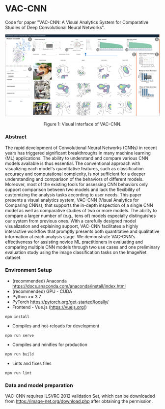 # VAC-CNN
Code for paper "VAC-CNN: A Visual Analytics System for Comparative Studies of Deep Convolutional Neural Networks".

<div align="center">
  <img src="https://github.com/xiweix/Visual-Analytics-for-Comparing-CNNs/blob/main/interface.png">
</div>
<p align="center">
  Figure 1: Visual Interface of VAC-CNN.
</p>

### Abstract
The rapid development of Convolutional Neural Networks (CNNs) in recent years has triggered significant breakthroughs in many machine learning (ML) applications. The ability to understand and compare various CNN models available is thus essential. The conventional approach with visualizing each model's quantitative features, such as classification accuracy and computational complexity, is not sufficient for a deeper understanding and comparison of the behaviors of different models. Moreover, most of the existing tools for assessing CNN behaviors only support comparison between two models and lack the flexibility of customizing the analysis tasks according to user needs. This paper presents a visual analytics system, VAC-CNN (Visual Analytics for Comparing CNNs), that supports the in-depth inspection of a single CNN model as well as comparative studies of two or more models. The ability to compare a larger number of (e.g., tens of) models especially distinguishes our system from previous ones. With a carefully designed model visualization and explaining support, VAC-CNN facilitates a highly interactive workflow that promptly presents both quantitative and qualitative information at each analysis stage. We demonstrate VAC-CNN's effectiveness for assisting novice ML practitioners in evaluating and comparing multiple CNN models through two use cases and one preliminary evaluation study using the image classification tasks on the ImageNet dataset.

### Environment Setup
* (recommended) Anaconda https://docs.anaconda.com/anaconda/install/index.html
* (recommended) GPU - CUDA
* Python >= 3.7
* PyTorch https://pytorch.org/get-started/locally/
* Frontend - Vue.js (https://vuejs.org/)
```
npm install
```
* Compiles and hot-reloads for development
```
npm run serve
```
* Compiles and minifies for production
```
npm run build
```
* Lints and fixes files
```
npm run lint
```
### Data and model preparation
VAC-CNN requires ILSVRC 2012 validation Set, which can be downloaded from https://image-net.org/download.php after obtaining the permission.